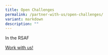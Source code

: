 ```yaml
---
title: Open Challenges
permalink: /partner-with-us/open-challenges/
variant: markdown
description: ""
---
```

<p>In the RSAF</p>
<p><a class="bp-button is-primary is-uppercase search-button" href="https://www.mindef.gov.sg/web/portal/rsaf/home/">Work with us!</a></p>